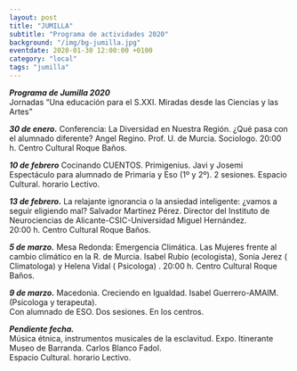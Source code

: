 ```yaml
---
layout: post
title: "JUMILLA"
subtitle: "Programa de actividades 2020"
background: "/img/bg-jumilla.jpg"
eventdate: 2020-01-30 12:00:00 +0100
category: "local"
tags: "jumilla"
---
```


***Programa de Jumilla 2020***  
Jornadas “Una educación para el S.XXI. Miradas desde las Ciencias y las Artes”  

***30 de enero.***
Conferencia: La Diversidad en Nuestra Región. ¿Qué pasa con el alumnado diferente?  Angel Regino. Prof. U. de Murcia. Sociologo.
20:00 h. Centro Cultural Roque Baños.

***10 de febrero***
Cocinando CUENTOS. Primigenius.  Javi y Josemi
Espectáculo para alumnado de Primaria y Eso (1º y 2º). 2 sesiones.
Espacio Cultural. horario Lectivo.


***13 de febrero.***
La relajante ignorancia o la ansiedad inteligente: ¿vamos a seguir eligiendo mal?  Salvador Martínez Pérez. Director del Instituto
de Neurociencias de Alicante-CSIC-Universidad Miguel Hernández.  
20:00 h. Centro Cultural Roque Baños.  

***5 de marzo.***
Mesa Redonda: Emergencia Climática.  Las Mujeres frente al cambio climático en la R. de Murcia.
Isabel Rubio (ecologista), Sonia Jerez ( Climatologa)
y Helena Vidal ( Psicologa) .
20:00 h. Centro Cultural Roque Baños.

***9 de marzo.***
Macedonia. Creciendo en Igualdad. Isabel Guerrero-AMAIM. (Psicologa y terapeuta).  
Con alumnado de ESO. Dos sesiones. En los centros.


***Pendiente fecha.***  
Música étnica, instrumentos musicales de la esclavitud. Expo. Itinerante Museo de Barranda. Carlos Blanco Fadol.  
Espacio Cultural. horario Lectivo.
